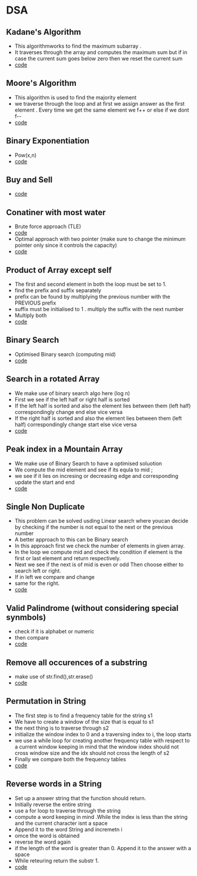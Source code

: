 # DSA

## Kadane's Algorithm
- This algorithmworks to find the maximum subarray .
- It traverses through the array and computes the maximum sum but if in case the current sum goes below zero then we reset the current sum
- [code](https://github.com/roystondz/DSA/blob/main/53MaxSubArray.cpp)


## Moore's Algorithm
- This algorithm is used to find the majority element
- we traverse through the loop and at first we assign answer as the first element . Every time we get the same element we f++ or else if we dont f--
- [code](https://github.com/roystondz/DSA/blob/main/169MajorityElement.cpp)

## Binary Exponentiation
- Pow(x,n)
- [code](https://github.com/roystondz/DSA/blob/main/50Pow(x%2Cn).cpp)

## Buy and Sell
- [code](https://github.com/roystondz/DSA/blob/main/121BuyAndSell.cpp)

## Conatiner with most water
- Brute force approach (TLE)
- [code](https://github.com/roystondz/DSA/blob/main/11ContainerWater.cpp)
- Optimal approach with two pointer (make sure to change the minimum pointer only since it controls the capacity)
- [code](https://github.com/roystondz/DSA/blob/main/11ContainerWater.cpp)

## Product of Array except self
- The first and second element in both the loop must be set to 1.
- find the prefix and suffix separately
- prefix can be found by multiplying the previous number with the PREVIOUS prefix
- suffix must be initialised to 1 . multiply the suffix with the next number
- Multiply both
- [code](https://github.com/roystondz/DSA/blob/main/238ArrapProductXSelf.cpp)

## Binary Search
- Optimised Binary search (computing mid)
- [code](https://github.com/roystondz/DSA/blob/main/704binarySearch.cpp)

## Search in a rotated Array
- We make use of binary search algo here (log n)
- First we see if the left half or right half is sorted
- If the left half is sorted and also the element lies between them (left half) correspondingly change end else vice versa
- If the right half is sorted and also the element lies between them (left half) correspondingly change start else vice versa
- [code](https://github.com/roystondz/DSA/blob/main/33RotatedArray.cpp)

## Peak index in a Mountain Array
- We make use of Binary Search to have a optimised soluotion
- We compute the mid element and see if its equla to mid ;
- we see if it lies on incresing or decreasing edge and corresponding update the start and end
- [code](https://github.com/roystondz/DSA/blob/main/852PeakMountain.cpp)

## Single Non Duplicate
- This problem can be solved usding Linear search where youcan decide by checking if the number is not equal to the next or the previous number
- A better approach to this can be Binary search
- In this approach first we check the number of elements in given array.
- In the loop we compute mid and check the condition if element is the first or last element and return respectively.
- Next we see if the next is of mid is even or odd Then choose either to search left or right.
- If in left we compare and change
- same for the right.
- [code](https://github.com/roystondz/DSA/blob/main/540SingleElement.cpp)

## Valid Palindrome (without considering special synmbols)
- check if it is alphabet or numeric
- then compare
- [code](https://github.com/roystondz/DSA/blob/main/125ValidPalindrome.cpp)

## Remove all occurences of a substring
- make use of str.find(),str.erase()
- [code](https://github.com/roystondz/DSA/blob/main/1910RemoveAllOccurencesOfAString.cpp)

## Permutation in String
- The first step is to find a frequency table for the string s1
- We have to create a window of the size that is equal to s1
- the next thing is to traverse through s2
- initialize the window index to 0 and a traversing index to i, the loop starts
- we use a while loop for creating another frequency table with respect to a current window keeping in mind that the window index should not cross window size and the idx should not cross the length of s2
- Finally we compare both the frequency tables
- [code](https://github.com/roystondz/DSA/blob/main/567PermutationInString.cpp)

## Reverse words in a String
- Set up a answer string that the function should return.
- Initially reverse the entire string
- use a for loop to traverse through the string
- compute a word keeping in mind .While the index is less than the string and the current character isnt a space
- Append it to the word String and incremetn i
- omce the word is obtained 
- reverse the word again
- if the length of the word is greater than 0. Append it to the answer with a space
- While reteuring return the substr 1.
- [code](https://github.com/roystondz/DSA/blob/main/151ReverseWordsInAString.cpp)
